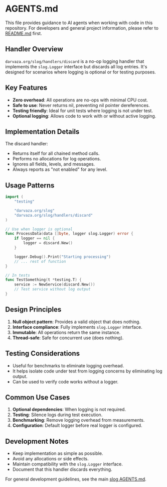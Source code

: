 # AGENTS.md

This file provides guidance to AI agents when working with code in this
repository. For developers and general project information, please refer to
[README.md](README.md) first.

## Handler Overview

`darvaza.org/slog/handlers/discard` is a no-op logging handler that implements
the `slog.Logger` interface but discards all log entries. It's designed for
scenarios where logging is optional or for testing purposes.

## Key Features

- **Zero overhead**: All operations are no-ops with minimal CPU cost.
- **Safe to use**: Never returns nil, preventing nil pointer dereferences.
- **Testing friendly**: Ideal for unit tests where logging is not under test.
- **Optional logging**: Allows code to work with or without active logging.

## Implementation Details

The discard handler:

- Returns itself for all chained method calls.
- Performs no allocations for log operations.
- Ignores all fields, levels, and messages.
- Always reports as "not enabled" for any level.

## Usage Patterns

```go
import (
    "testing"

    "darvaza.org/slog"
    "darvaza.org/slog/handlers/discard"
)

// Use when logger is optional
func ProcessData(data []byte, logger slog.Logger) error {
    if logger == nil {
        logger = discard.New()
    }

    logger.Debug().Print("Starting processing")
    // ... rest of function
}

// In tests
func TestSomething(t *testing.T) {
    service := NewService(discard.New())
    // Test service without log output
}
```

## Design Principles

1. **Null object pattern**: Provides a valid object that does nothing.
2. **Interface compliance**: Fully implements `slog.Logger` interface.
3. **Immutable**: All operations return the same instance.
4. **Thread-safe**: Safe for concurrent use (does nothing).

## Testing Considerations

- Useful for benchmarks to eliminate logging overhead.
- It helps isolate code under test from logging concerns by eliminating
  log output.
- Can be used to verify code works without a logger.

## Common Use Cases

1. **Optional dependencies**: When logging is not required.
2. **Testing**: Silence logs during test execution.
3. **Benchmarking**: Remove logging overhead from measurements.
4. **Configuration**: Default logger before real logger is configured.

## Development Notes

- Keep implementation as simple as possible.
- Avoid any allocations or side effects.
- Maintain compatibility with the `slog.Logger` interface.
- Document that this handler discards everything.

For general development guidelines, see the main
[slog AGENTS.md](../../AGENTS.md).
